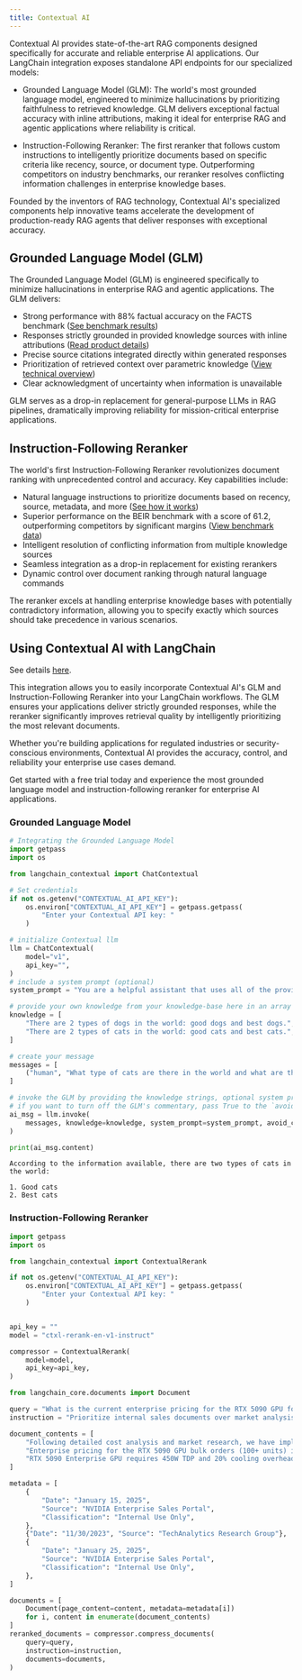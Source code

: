 ```yaml
---
title: Contextual AI
---
```


Contextual AI provides state-of-the-art RAG components designed specifically for accurate and reliable enterprise AI applications. Our LangChain integration exposes standalone API endpoints for our specialized models:

- Grounded Language Model (GLM): The world's most grounded language model, engineered to minimize hallucinations by prioritizing faithfulness to retrieved knowledge. GLM delivers exceptional factual accuracy with inline attributions, making it ideal for enterprise RAG and agentic applications where reliability is critical.

- Instruction-Following Reranker: The first reranker that follows custom instructions to intelligently prioritize documents based on specific criteria like recency, source, or document type. Outperforming competitors on industry benchmarks, our reranker resolves conflicting information challenges in enterprise knowledge bases.

Founded by the inventors of RAG technology, Contextual AI's specialized components help innovative teams accelerate the development of production-ready RAG agents that deliver responses with exceptional accuracy.

## Grounded Language Model (GLM)

The Grounded Language Model (GLM) is engineered specifically to minimize hallucinations in enterprise RAG and agentic applications. The GLM delivers:

- Strong performance with 88% factual accuracy on the FACTS benchmark ([See benchmark results](https://venturebeat.com/ai/contextual-ais-new-ai-model-crushes-gpt-4o-in-accuracy-heres-why-it-matters/))
- Responses strictly grounded in provided knowledge sources with inline attributions ([Read product details](https://contextual.ai/blog/introducing-grounded-language-model/))
- Precise source citations integrated directly within generated responses
- Prioritization of retrieved context over parametric knowledge ([View technical overview](https://contextual.ai/blog/platform-benchmarks-2025/))
- Clear acknowledgment of uncertainty when information is unavailable

GLM serves as a drop-in replacement for general-purpose LLMs in RAG pipelines, dramatically improving reliability for mission-critical enterprise applications.

## Instruction-Following Reranker

The world's first Instruction-Following Reranker revolutionizes document ranking with unprecedented control and accuracy. Key capabilities include:

- Natural language instructions to prioritize documents based on recency, source, metadata, and more ([See how it works](https://contextual.ai/blog/introducing-instruction-following-reranker/))
- Superior performance on the BEIR benchmark with a score of 61.2, outperforming competitors by significant margins ([View benchmark data](https://contextual.ai/blog/platform-benchmarks-2025/))
- Intelligent resolution of conflicting information from multiple knowledge sources
- Seamless integration as a drop-in replacement for existing rerankers
- Dynamic control over document ranking through natural language commands

The reranker excels at handling enterprise knowledge bases with potentially contradictory information, allowing you to specify exactly which sources should take precedence in various scenarios.

## Using Contextual AI with LangChain

See details [here](/oss/integrations/chat/contextual).

This integration allows you to easily incorporate Contextual AI's GLM and Instruction-Following Reranker into your LangChain workflows. The GLM ensures your applications deliver strictly grounded responses, while the reranker significantly improves retrieval quality by intelligently prioritizing the most relevant documents.

Whether you're building applications for regulated industries or security-conscious environments, Contextual AI provides the accuracy, control, and reliability your enterprise use cases demand.

Get started with a free trial today and experience the most grounded language model and instruction-following reranker for enterprise AI applications.

### Grounded Language Model


```python
# Integrating the Grounded Language Model
import getpass
import os

from langchain_contextual import ChatContextual

# Set credentials
if not os.getenv("CONTEXTUAL_AI_API_KEY"):
    os.environ["CONTEXTUAL_AI_API_KEY"] = getpass.getpass(
        "Enter your Contextual API key: "
    )

# initialize Contextual llm
llm = ChatContextual(
    model="v1",
    api_key="",
)
# include a system prompt (optional)
system_prompt = "You are a helpful assistant that uses all of the provided knowledge to answer the user's query to the best of your ability."

# provide your own knowledge from your knowledge-base here in an array of string
knowledge = [
    "There are 2 types of dogs in the world: good dogs and best dogs.",
    "There are 2 types of cats in the world: good cats and best cats.",
]

# create your message
messages = [
    ("human", "What type of cats are there in the world and what are the types?"),
]

# invoke the GLM by providing the knowledge strings, optional system prompt
# if you want to turn off the GLM's commentary, pass True to the `avoid_commentary` argument
ai_msg = llm.invoke(
    messages, knowledge=knowledge, system_prompt=system_prompt, avoid_commentary=True
)

print(ai_msg.content)
```
```output
According to the information available, there are two types of cats in the world:

1. Good cats
2. Best cats
```
### Instruction-Following Reranker


```python
import getpass
import os

from langchain_contextual import ContextualRerank

if not os.getenv("CONTEXTUAL_AI_API_KEY"):
    os.environ["CONTEXTUAL_AI_API_KEY"] = getpass.getpass(
        "Enter your Contextual API key: "
    )


api_key = ""
model = "ctxl-rerank-en-v1-instruct"

compressor = ContextualRerank(
    model=model,
    api_key=api_key,
)

from langchain_core.documents import Document

query = "What is the current enterprise pricing for the RTX 5090 GPU for bulk orders?"
instruction = "Prioritize internal sales documents over market analysis reports. More recent documents should be weighted higher. Enterprise portal content supersedes distributor communications."

document_contents = [
    "Following detailed cost analysis and market research, we have implemented the following changes: AI training clusters will see a 15% uplift in raw compute performance, enterprise support packages are being restructured, and bulk procurement programs (100+ units) for the RTX 5090 Enterprise series will operate on a $2,899 baseline.",
    "Enterprise pricing for the RTX 5090 GPU bulk orders (100+ units) is currently set at $3,100-$3,300 per unit. This pricing for RTX 5090 enterprise bulk orders has been confirmed across all major distribution channels.",
    "RTX 5090 Enterprise GPU requires 450W TDP and 20% cooling overhead.",
]

metadata = [
    {
        "Date": "January 15, 2025",
        "Source": "NVIDIA Enterprise Sales Portal",
        "Classification": "Internal Use Only",
    },
    {"Date": "11/30/2023", "Source": "TechAnalytics Research Group"},
    {
        "Date": "January 25, 2025",
        "Source": "NVIDIA Enterprise Sales Portal",
        "Classification": "Internal Use Only",
    },
]

documents = [
    Document(page_content=content, metadata=metadata[i])
    for i, content in enumerate(document_contents)
]
reranked_documents = compressor.compress_documents(
    query=query,
    instruction=instruction,
    documents=documents,
)
```
